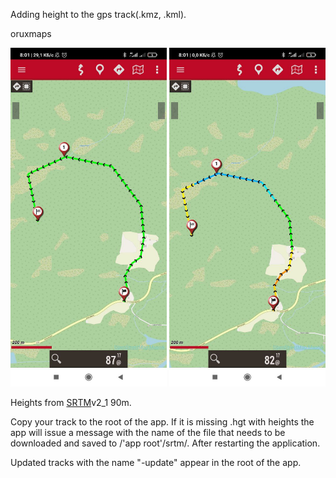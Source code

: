 Adding height to the gps track(.kmz, .kml).

oruxmaps

<img src="/Image/before.jpg" width="250"> <img src="/Image/after.jpg" width="250">

Heights from [SRTM](https://en.wikipedia.org/wiki/Shuttle_Radar_Topography_Mission)v2_1 90m.

Copy your track to the root of the app.
If it is missing .hgt with heights the app will issue a message with the name of the file that needs to be downloaded and saved to /'app root'/srtm/.
After restarting the application. 

Updated tracks with the name "-update" appear in the root of the app.
